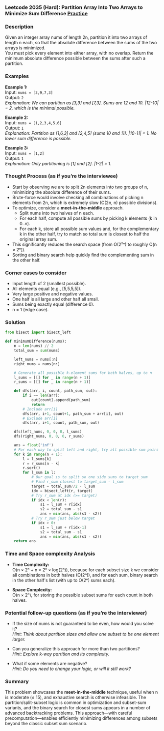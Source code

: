 ### Leetcode 2035 (Hard): Partition Array Into Two Arrays to Minimize Sum Difference [Practice](https://leetcode.com/problems/partition-array-into-two-arrays-to-minimize-sum-difference)

### Description  
Given an integer array nums of length 2n, partition it into two arrays of length n each, so that the absolute difference between the sums of the two arrays is minimized.  
You must pick every element into either array, with no overlap. Return the minimum absolute difference possible between the sums after such a partition.

### Examples  

**Example 1:**  
Input: `nums = [3,9,7,3]`  
Output: `2`  
*Explanation: We can partition as [3,9] and [7,3]. Sums are 12 and 10. |12-10| = 2, which is the minimal possible.*

**Example 2:**  
Input: `nums = [1,2,3,4,5,6]`  
Output: `1`  
*Explanation: Partition as [1,6,3] and [2,4,5] (sums 10 and 11). |10-11| = 1. No lower sum difference is possible.*

**Example 3:**  
Input: `nums = [1,2]`  
Output: `1`  
*Explanation: Only partitioning is [1] and [2]. |1-2| = 1.*

### Thought Process (as if you’re the interviewee)  

- Start by observing we are to split 2n elements into two groups of n, minimizing the absolute difference of their sums.
- Brute-force would involve checking all combinations of picking n elements from 2n, which is extremely slow (C(2n, n) possible divisions).
- To optimize, consider a **meet-in-the-middle** approach.  
  - Split nums into two halves of n each.
  - For each half, compute all possible sums by picking k elements (k in 0..n).
  - For each k, store all possible sum values and, for the complementary k in the other half, try to match so total sum is closest to half the original array sum.
- This significantly reduces the search space (from O(2²ⁿ) to roughly O(n × 2ⁿ)).
- Sorting and binary search help quickly find the complementing sum in the other half.

### Corner cases to consider  
- Input length of 2 (smallest possible).
- All elements equal (e.g., [5,5,5,5]).
- Very large positive and negative values.
- One half is all large and other half all small.
- Sums being exactly equal (difference 0).
- n = 1 (edge case).

### Solution

```python
from bisect import bisect_left

def minimumDifference(nums):
    n = len(nums) // 2
    total_sum = sum(nums)

    left_nums = nums[:n]
    right_nums = nums[n:]

    # Generate all possible k-element sums for both halves, up to n
    l_sums = [[] for _ in range(n + 1)]
    r_sums = [[] for _ in range(n + 1)]

    def dfs(arr, i, count, path_sum, out):
        if i == len(arr):
            out[count].append(path_sum)
            return
        # Include arr[i]
        dfs(arr, i+1, count+1, path_sum + arr[i], out)
        # Exclude arr[i]
        dfs(arr, i+1, count, path_sum, out)

    dfs(left_nums, 0, 0, 0, l_sums)
    dfs(right_nums, 0, 0, 0, r_sums)

    ans = float('inf')
    # For each way to split left and right, try all possible sum pairs
    for k in range(n + 1):
        l = l_sums[k]
        r = r_sums[n - k]
        r.sort()
        for l_sum in l:
            # Our goal is to split so one side sums to target_sum
            # Find r_sum closest to target_sum - l_sum
            target = total_sum//2 - l_sum
            idx = bisect_left(r, target)
            # Try r_sum at idx (>= target)
            if idx < len(r):
                s1 = l_sum + r[idx]
                s2 = total_sum - s1
                ans = min(ans, abs(s1 - s2))
            # Try r_sum just below target
            if idx > 0:
                s1 = l_sum + r[idx-1]
                s2 = total_sum - s1
                ans = min(ans, abs(s1 - s2))
    return ans
```

### Time and Space complexity Analysis  

- **Time Complexity:**  
  O(n × 2ⁿ + n × 2ⁿ × log(2ⁿ)), because for each subset size `k` we consider all combinations in both halves (O(2ⁿ)), and for each sum, binary search in the other half's list (with up to O(2ⁿ) sums each).

- **Space Complexity:**  
  O(n × 2ⁿ), for storing the possible subset sums for each count in both halves.

### Potential follow-up questions (as if you’re the interviewer)  

- If the size of nums is not guaranteed to be even, how would you solve it?  
  *Hint: Think about partition sizes and allow one subset to be one element larger.*

- Can you generalize this approach for more than two partitions?  
  *Hint: Explore k-way partition and its complexity.*

- What if some elements are negative?  
  *Hint: Do you need to change your logic, or will it still work?*

### Summary
This problem showcases the **meet-in-the-middle** technique, useful when n is moderate (≤ 15), and exhaustive search is otherwise infeasible. The partition/split-subset logic is common in optimization and subset-sum variants, and the binary search for closest sums appears in a number of advanced backtracking problems. This approach—with careful precomputation—enables efficiently minimizing differences among subsets beyond the classic subset sum scenario.